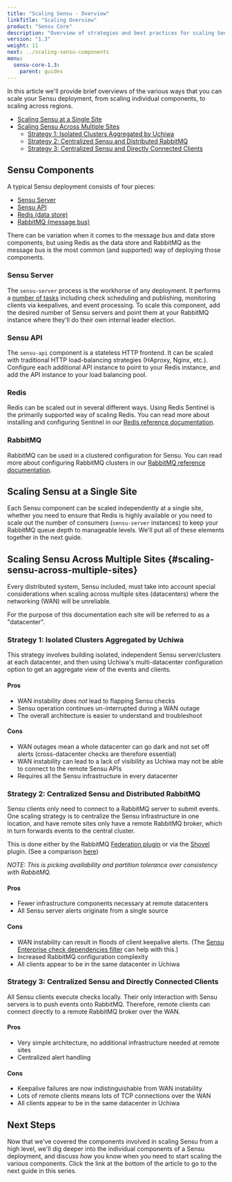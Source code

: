 ```yaml
---
title: "Scaling Sensu - Overview"
linkTitle: "Scaling Overview"
product: "Sensu Core"
description: "Overview of strategies and best practices for scaling Sensu"
version: "1.3"
weight: 11
next: ../scaling-sensu-components
menu:
  sensu-core-1.3:
    parent: guides
---
```


In this article we'll provide brief overviews of the various ways that you can scale your Sensu deployment, from scaling individual components, to scaling across regions.

- [Scaling Sensu at a Single Site](#scaling-sensu-at-a-single-site)
- [Scaling Sensu Across Multiple Sites](#scaling-sensu-across-multiple-sites-scaling)
  - [Strategy 1: Isolated Clusters Aggregated by Uchiwa](#strategy-1-isolated-clusters-aggregated-by-uchiwa)
  - [Strategy 2: Centralized Sensu and Distributed RabbitMQ](#strategy-2-centralized-sensu-and-distributed-rabbitmq)
  - [Strategy 3: Centralized Sensu and Directly Connected Clients](#strategy-3-centralized-sensu-and-directly-connected-clients)

## Sensu Components

A typical Sensu deployment consists of four pieces:

- [Sensu Server](#sensu-server)
- [Sensu API](#sensu-api)
- [Redis (data store)](#redis)
- [RabbitMQ (message bus)](#rabbitmq)

There can be variation when it comes to the message bus and data store components, but using Redis as the data store and RabbitMQ as the message bus is the most common (and supported) way of deploying those components.

### Sensu Server

The `sensu-server` process is the workhorse of any deployment. It performs a [number of tasks][1] including check scheduling and publishing, monitoring clients via keepalives, and event processing. To scale this component, add the desired number of Sensu servers and point them at your RabbitMQ instance where they'll do their own internal leader election.

### Sensu API

The `sensu-api` component is a stateless HTTP frontend. It can be scaled with traditional HTTP load-balancing strategies (HAproxy, Nginx, etc.). Configure each additional API instance to point to your Redis instance, and add the API instance to your load balancing pool.

### Redis

Redis can be scaled out in several different ways. Using Redis Sentinel is the primarily supported way of scaling Redis. You can read more about installing and configuring Sentinel in our [Redis reference documentation][2].

### RabbitMQ

RabbitMQ can be used in a clustered configuration for Sensu. You can read more about configuring RabbitMQ clusters in our [RabbitMQ reference documentation][3].

## Scaling Sensu at a Single Site

Each Sensu component can be scaled independently at a single site, whether you need to ensure that Redis is highly available or you need to scale out the number of consumers (`sensu-server` instances) to keep your RabbitMQ queue depth to manageable levels. We'll put all of these elements together in the next guide.

## Scaling Sensu Across Multiple Sites {#scaling-sensu-across-multiple-sites}

Every distributed system, Sensu included, must take into account special considerations when scaling across multiple sites (datacenters) where the networking (WAN) will be unreliable.

For the purpose of this documentation each site will be referred to as a "datacenter".

### Strategy 1: Isolated Clusters Aggregated by Uchiwa

This strategy involves building isolated, independent Sensu server/clusters at each datacenter, and then using Uchiwa's multi-datacenter configuration option to get an aggregate view of the events and clients.

#### Pros

* WAN instability does *not* lead to flapping Sensu checks
* Sensu operation continues un-interrupted during a WAN outage
* The overall architecture is easier to understand and troubleshoot

#### Cons

* WAN outages mean a whole datacenter can go dark and not set off alerts (cross-datacenter checks are therefore essential)
* WAN instability can lead to a lack of visibility as Uchiwa may not be able to connect to the remote Sensu APIs
* Requires all the Sensu infrastructure in every datacenter

### Strategy 2: Centralized Sensu and Distributed RabbitMQ

Sensu clients only need to connect to a RabbitMQ server to submit events. One scaling strategy is to centralize the Sensu infrastructure in one location, and have remote sites only have a remote RabbitMQ broker, which in turn forwards events to the central cluster.

This is done either by the RabbitMQ [Federation plugin][4] or via the [Shovel][5] plugin. (See a comparison [here][6])

_NOTE: This is picking availability and partition tolerance over consistency with RabbitMQ._

#### Pros

* Fewer infrastructure components necessary at remote datacenters
* All Sensu server alerts originate from a single source

#### Cons

* WAN instability can result in floods of client keepalive alerts. (The [Sensu Enterprise check dependencies filter][7] can help with this.)
* Increased RabbitMQ configuration complexity
* All clients appear to be in the same datacenter in Uchiwa

### Strategy 3: Centralized Sensu and Directly Connected Clients

All Sensu clients execute checks locally. Their only interaction with Sensu servers is to push events onto RabbitMQ. Therefore, remote clients can connect directly to a remote RabbitMQ broker over the WAN.

#### Pros

* Very simple architecture, no additional infrastructure needed at remote sites
* Centralized alert handling

#### Cons

* Keepalive failures are now indistinguishable from WAN instability
* Lots of remote clients means lots of TCP connections over the WAN
* All clients appear to be in the same datacenter in Uchiwa

## Next Steps

Now that we've covered the components involved in scaling Sensu from a high level, we'll dig deeper into the individual components of a Sensu deployment, and discuss _how_ you know when you need to start scaling the various components. Click the link at the bottom of the article to go to the next guide in this series.

<!-- LINKS -->
[1]: ../../reference/server/#what-is-the-sensu-server
[2]: ../../reference/redis/
[3]: ../../reference/rabbitmq/
[4]: https://www.rabbitmq.com/federation.html
[5]: https://www.rabbitmq.com/shovel.html
[6]: https://www.rabbitmq.com/distributed.html
[7]: /sensu-enterprise/latest/filters/check-dependencies
